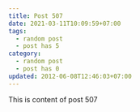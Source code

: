 ```yaml
---
title: Post 507
date: 2021-03-11T10:09:59+07:00
tags:
  - random post
  - post has 5
category:
  - random post
  - post has 0
updated: 2012-06-08T12:46:03+07:00
---
```

This is content of post 507